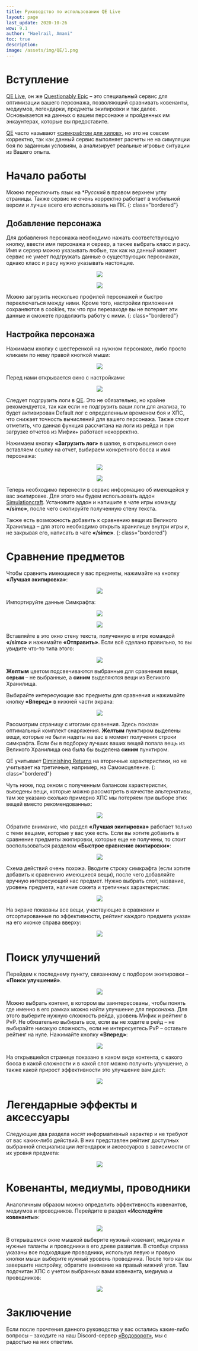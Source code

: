 ```yaml
---
title: Руководство по использованию QE Live
layout: page
last_update: 2020-10-26
wow: 9.1
author: "Haelrail, Amani"
toc: true
description: 
image: /assets/img/QE/1.png
---
```


# Вступление

[QE Live](https://questionablyepic.com/live/), он же [Questionably Epic](https://questionablyepic.com/) – это специальный сервис для оптимизации вашего персонажа, позволяющий сравнивать ковенанты, медиумов, легендарки, предметы экипировки и так далее. Основывается на данных о вашем персонаже и пройденных им энкаунтерах, которые вы предоставите.

[QE](https://questionablyepic.com/live/) часто называют [«симкрафтом для хилов»](https://www.raidbots.com/simbot), но это не совсем корректно, так как данный сервис выполняет расчеты не на симуляции боя по заданным условиям, а анализирует реальные игровые ситуации из Вашего опыта.

# Начало работы

Можно переключить язык на **Русский* в правом верхнем углу страницы. Также сервис не очень корректно работает в мобильной версии и лучше всего его использовать на ПК.
{: class="bordered"}

## Добавление персонажа

Для добавления персонажа необходимо нажать соответствующую кнопку, ввести имя персонажа и сервер, а также выбрать класс и расу. Имя и сервер можно указывать любые, так как на данный момент сервис не умеет подгружать данные о существующих персонажах, однако класс и расу нужно указывать настоящие.

<p align="center">
<img src="/assets/img/QE/1.png" > 
</p>

<p align="center">
<img src="/assets/img/QE/2.png" > 
</p>

Можно загрузить несколько профилей персонажей и быстро переключаться между ними. Кроме того, настройки приложения сохраняются в cookies, так что при перезаходе вы не потеряет эти данные и сможете продолжить работу с ними.
{: class="bordered"}

## Настройка персонажа

Нажимаем кнопку с шестеренкой на нужном персонаже, либо просто кликаем по нему правой кнопкой мыши:

<p align="center">
<img src="/assets/img/QE/3.png" > 
</p>

Перед нами открывается окно с настройками:

<p align="center">
<img src="/assets/img/QE/4.png" > 
</p>

Следует подгрузить логи в [QE](https://questionablyepic.com/live/). Это не обязательно, но крайне рекомендуется, так как если не подгрузить ваши логи для анализа, то будет активирован Default лог с определенным временем боя и ХПС, что снижает точность вычислений для вашего персонажа. Также стоит отметить, что данная функция рассчитана на логи из рейда и при загрузке отчетов из Мифик+ работает некорректно.

Нажимаем кнопку **«Загрузить лог»** в шапке, в открывшемся окне вставляем ссылку на отчет, выбираем конкретного босса и имя персонажа:

<p align="center">
<img src="/assets/img/QE/8.png" > 
</p>

<p align="center">
<img src="/assets/img/QE/9.png" > 
</p>

Теперь необходимо перенести в сервис информацию об имеющейся у вас экипировке. Для этого мы будем использовать аддон [Simulationcraft](https://www.curseforge.com/wow/addons/simulationcraft). Установите аддон и напишите в чате игры команду **«/simc»**, после чего скопируйте полученную стену текста.

Также есть возможность добавить к сравнению вещи из Великого Хранилища – для этого необходимо открыть хранилище внутри игры и, не закрывая его, написать в чате **«/simc»**.
{: class="bordered"}

# Сравнение предметов

Чтобы сравнить имеющиеся у вас предметы, нажимайте на кнопку **«Лучшая экипировка»**:

<p align="center">
<img src="/assets/img/QE/10.png" > 
</p>

Импортируйте данные Симкрафта:

<p align="center">
<img src="/assets/img/QE/11.png" > 
</p>

<p align="center">
<img src="/assets/img/QE/12.png" > 
</p>

Вставляйте в это окно стену текста, полученную в игре командой **«/simc»** и нажимайте **«Отправить»**. Если всё сделано правильно, то вы увидите что-то типа этого:

<p align="center">
<img src="/assets/img/QE/13.png" > 
</p>

**Желтым** цветом подсвечиваются выбранные для сравнения вещи, **серым** – не выбранные, а **синим** выделяются вещи из Великого Хранилища.

Выбирайте интересующие вас предметы для сравнения и нажимайте кнопку **«Вперед»** в нижней части экрана:

<p align="center">
<img src="/assets/img/QE/14.png" > 
</p>

Рассмотрим страницу с итогами сравнения. Здесь показан оптимальный комплект снаряжения. **Желтым** пунктиром выделены вещи, которые не были надеты на вас в момент получения строки симкрафта. Если бы в подборку лучших ваших вещей попала вещь из Великого Хранилища она была бы выделена **синим** пунктиром. 

QE учитывает [Diminishing Returns](https://stormkeeper.ru/resto/stats.html#diminishing-returns) на вторичные характеристики, но не учитывает на третичные, например, на Самоисцеление.
{: class="bordered"}

Чуть ниже, под окном с полученным балансом характеристик, выведены вещи, которые можно рассмотреть в качестве альтернативы, там же указано сколько примерно ХПС мы потеряем при выборе этих вещей вместо рекомендованных:

<p align="center">
<img src="/assets/img/QE/15.png" > 
</p>

Обратите внимание, что раздел **«Лучшая экипировка»** работает только с теми вещами, которые у вас уже есть. Если вы хотите добавить в сравнение предметы экипировки, которые еще не получены, то стоит воспользоваться разделом **«Быстрое сравнение экипировки»**:

<p align="center">
<img src="/assets/img/QE/16.png" > 
</p>

Схема действий очень похожа. Вводите строку симкрафта (если хотите добавить к сравнению имеющиеся вещи), после чего добавляйте вручную интересующий нас предмет. Нужно выбрать слот, название, уровень предмета, наличие сокета и третичных характеристик:

<p align="center">
<img src="/assets/img/QE/17.png" > 
</p>

На экране показаны все вещи, участвующие в сравнении и отсортированные по эффективности, рейтинг каждого предмета указан на его иконке справа вверху:

<p align="center">
<img src="/assets/img/QE/18.png" > 
</p>

# Поиск улучшений

Перейдем к последнему пункту, связанному с подбором экипировки – **«Поиск улучшений»**.

<p align="center">
<img src="/assets/img/QE/19.png" > 
</p>

Можно выбрать контент, в котором вы заинтересованы, чтобы понять где именно в его рамках можно найти улучшение для персонажа. Для этого выберите нужную сложность рейда, уровень Мифик и рейтинг в PvP. Не обязательно выбирать все, если вы не ходите в рейд – не выбирайте никакую сложность, если не интересуетесь PvP – оставьте рейтинг на нуле. Нажимайте кнопку **«Вперед»**:

<p align="center">
<img src="/assets/img/QE/20.png" > 
</p>

На открывшейся странице показано в каком виде контента, с какого босса в какой сложности и в какой слот можно получить улучшение, а также какой прирост эффективности это улучшение вам даст:

<p align="center">
<img src="/assets/img/QE/21.png" > 
</p>

# Легендарные эффекты и аксессуары

Следующие два раздела носят информативный характер и не требуют от вас каких-либо действий. В них представлен рейтинг доступных выбранной специализации легендарок и аксессуаров в зависимости от их уровня предмета:

<p align="center">
<img src="/assets/img/QE/22.png" > 
</p>

# Ковенанты, медиумы, проводники

Аналогичным образом можно определить эффективность ковенантов, медиумов и проводников. Перейдите в раздел **«Исследуйте ковенанты»**:

<p align="center">
<img src="/assets/img/QE/23.png" > 
</p>

В открывшемся окне мышкой выберите нужный ковенант, медиума и нужные таланты и проводники в его древе развития. В столбце справа указаны все подходящие проводники, используя левую и правую кнопки мыши выберите нужный уровень проводника. После того как вы завершите настройку, обратите внимание на правый нижний угол. Там подсчитан ХПС с учетом выбранных вами ковенанта, медиума и проводников:

<p align="center">
<img src="/assets/img/QE/24.png" > 
</p>

# Заключение

Если после прочтения данного руководства у вас остались какие-либо вопросы – заходите на наш Discord-сервер [«Водоворот»](https://discord.gg/8Bag6kT), мы с радостью на них ответим.

